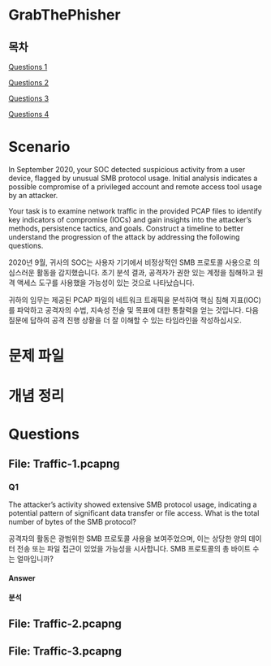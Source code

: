 # GrabThePhisher

## 목차

[Questions 1](#q1)

[Questions 2](#q2)

[Questions 3](#q3)

[Questions 4](#q4)

# Scenario
In September 2020, your SOC detected suspicious activity from a user device, flagged by unusual SMB protocol usage. Initial analysis indicates a possible compromise of a privileged account and remote access tool usage by an attacker.

Your task is to examine network traffic in the provided PCAP files to identify key indicators of compromise (IOCs) and gain insights into the attacker’s methods, persistence tactics, and goals. Construct a timeline to better understand the progression of the attack by addressing the following questions.

2020년 9월, 귀사의 SOC는 사용자 기기에서 비정상적인 SMB 프로토콜 사용으로 의심스러운 활동을 감지했습니다. 초기 분석 결과, 공격자가 권한 있는 계정을 침해하고 원격 액세스 도구를 사용했을 가능성이 있는 것으로 나타났습니다.

귀하의 임무는 제공된 PCAP 파일의 네트워크 트래픽을 분석하여 핵심 침해 지표(IOC)를 파악하고 공격자의 수법, 지속성 전술 및 목표에 대한 통찰력을 얻는 것입니다. 다음 질문에 답하여 공격 진행 상황을 더 잘 이해할 수 있는 타임라인을 작성하십시오.

# 문제 파일


# 개념 정리


# Questions

## File: Traffic-1.pcapng

### Q1
The attacker’s activity showed extensive SMB protocol usage, indicating a potential pattern of significant data transfer or file access.
What is the total number of bytes of the SMB protocol?

공격자의 활동은 광범위한 SMB 프로토콜 사용을 보여주었으며, 이는 상당한 양의 데이터 전송 또는 파일 접근이 있었을 가능성을 시사합니다.
SMB 프로토콜의 총 바이트 수는 얼마입니까?

#### Answer

#### 분석

## File: Traffic-2.pcapng

## File: Traffic-3.pcapng
